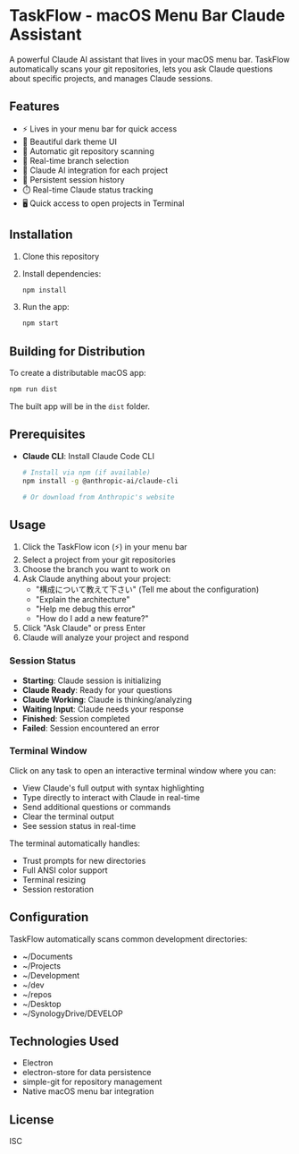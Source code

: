 # TaskFlow - macOS Menu Bar Claude Assistant

A powerful Claude AI assistant that lives in your macOS menu bar. TaskFlow automatically scans your git repositories, lets you ask Claude questions about specific projects, and manages Claude sessions.

## Features

- ⚡ Lives in your menu bar for quick access
- 🎨 Beautiful dark theme UI
- 📁 Automatic git repository scanning
- 🌿 Real-time branch selection
- 🤖 Claude AI integration for each project
- 💾 Persistent session history
- ⏱️ Real-time Claude status tracking
- 🖥️ Quick access to open projects in Terminal

## Installation

1. Clone this repository
2. Install dependencies:
   ```bash
   npm install
   ```

3. Run the app:
   ```bash
   npm start
   ```

## Building for Distribution

To create a distributable macOS app:

```bash
npm run dist
```

The built app will be in the `dist` folder.

## Prerequisites

- **Claude CLI**: Install Claude Code CLI
  ```bash
  # Install via npm (if available)
  npm install -g @anthropic-ai/claude-cli
  
  # Or download from Anthropic's website
  ```

## Usage

1. Click the TaskFlow icon (⚡) in your menu bar
2. Select a project from your git repositories
3. Choose the branch you want to work on
4. Ask Claude anything about your project:
   - "構成について教えて下さい" (Tell me about the configuration)
   - "Explain the architecture"
   - "Help me debug this error"
   - "How do I add a new feature?"
5. Click "Ask Claude" or press Enter
6. Claude will analyze your project and respond

### Session Status

- **Starting**: Claude session is initializing
- **Claude Ready**: Ready for your questions
- **Claude Working**: Claude is thinking/analyzing
- **Waiting Input**: Claude needs your response
- **Finished**: Session completed
- **Failed**: Session encountered an error

### Terminal Window

Click on any task to open an interactive terminal window where you can:
- View Claude's full output with syntax highlighting
- Type directly to interact with Claude in real-time
- Send additional questions or commands
- Clear the terminal output
- See session status in real-time

The terminal automatically handles:
- Trust prompts for new directories
- Full ANSI color support
- Terminal resizing
- Session restoration

## Configuration

TaskFlow automatically scans common development directories:
- ~/Documents
- ~/Projects
- ~/Development
- ~/dev
- ~/repos
- ~/Desktop
- ~/SynologyDrive/DEVELOP

## Technologies Used

- Electron
- electron-store for data persistence
- simple-git for repository management
- Native macOS menu bar integration

## License

ISC